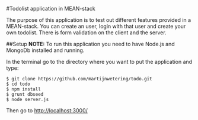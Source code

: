 #Todolist application in MEAN-stack

The purpose of this application is to test out different
features provided in a MEAN-stack. You can create an user, 
login with that user and create your own todolist. There 
is form validation on the client and the server.

##Setup
**NOTE:** To run this application you need to have Node.js and MongoDb installed and running.

In the terminal go to the directory where you want to put the application and type:

    $ git clone https://github.com/martijnwetering/todo.git
    $ cd todo
    $ npm install
    $ grunt dbseed
    $ node server.js
    
Then go to [http://localhost:3000/](http://localhost:3000/)
    




